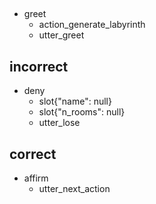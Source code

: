##
* greet
  - action_generate_labyrinth
  - utter_greet
    
## incorrect
* deny
  - slot{"name": null}
  - slot{"n_rooms": null}
  - utter_lose
  
## correct
* affirm
  - utter_next_action